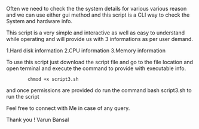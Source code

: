 Often we need to check the the system details for various various reason and we can use either gui method and this script is a CLI way to check the System and hardware info.

This script is a very simple and interactive as well as easy to understand while operating and will provide us with 3 informations as per user demand.

1.Hard disk information
2.CPU information
3.Memory information

To use this script just download the script file and go to the file location and open terminal and execute the command to provide with executable info.

			chmod +x script3.sh

and once permissions are provided do run the command 
			bash script3.sh 
to run the script

Feel free to connect with Me in case of any query.

Thank you !
Varun Bansal
